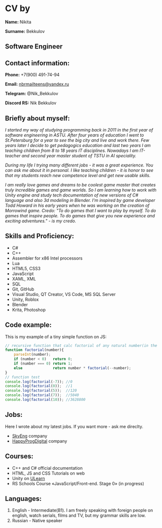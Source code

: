 # CV by 

**Name:** Nikita

**Surname:** Bekkulov

## Software Engineer

## Contact information:

**Phone:** +7(900) 491-74-94

**Email:** [nbrmailteens@yandex.ru](mailto:nbrmailteens@yandex.ru)

**Telegram:** @Nik_Bekkulov

**Discord RS:** Nik Bekkulov

## Briefly about myself:

*I started my way of studying programming back in 2011 in the first year of software engineering in ASTU.*
*After four years of education I went to St.Petersburg for a year to see the big city and live and work there.*
*Few years later I decide to get pedagogics education and last two years I am teaching children from 8 to 18 years IT disciplines.*
*Nowadays I am IT-teacher and second year master student of TSTU in AI speciality.*

*During my life I trying many different jobs - it was a great experience. You can ask me about it in personal.*
*I like teaching children - it is honor to see that my students reach new competence level and get new usable skills.*

*I am really love games and dreams to be coolest game master that creates truly incredible games and game worlds.*
*So I am learning how to work with Unity engine and study tech documentation of new versions of C# language and also 3d modeling in Blender.*
*I'm inspired by game developer Todd Howard in his early years when he was working on the creation of Morrowind game.*
*Credo: "To do games that I want to play by myself. To do games that inspire people. To do games that give you new experience and exciting adventures." - is my credo.*

## Skills and Proficiency:
+ C#
+ C++
+ Assembler for x86 Intel processors
+ Lua
+ HTML5, CSS3
+ JavaScript
+ XAML, XML
+ SQL
+ Git, GitHub
+ Visual Studio, QT Creator, VS Code, MS SQL Server
+ Unity, Roblox
+ Blender
+ Krita, Photoshop

## Code example:
This is my example of a tiny simple function on JS:
```javascript
// recursive function that calc factorial of any natural number(in the 32-bit integer diapason)
function factorial(number){
    parseInt(number);
    if (number < 0)   return 0;
    if (number === 0) return 1;
    else              return number * factorial(--number);
}
// function test
console.log(factorial(-7)); //0
console.log(factorial(0));  //1
console.log(factorial(5));  //120
console.log(factorial(7));  //5040
console.log(factorial(10)); //3628800
```

## Jobs:
Here I wrote about my latest jobs. If you want more - ask me direclty.

+ [SkyEng](https://study.skyeng.ru) company
+ [HappyProgDigital](https://happyprogdigital.ru) company

## Courses:
+ C++ and C# official documentation
+ HTML, JS and CSS Tutorials on web
+ Unity on [ULearn](https://learn.unity.com)
+ RS Schools Course «JavaScript/Front-end. Stage 0» (in progress)

## Languages:
1. English - Intermediate(B1). I am freely speaking with foreign people on english, watch serials, films and TV, but my grammar skills are low.
2. Russian - Native speaker
